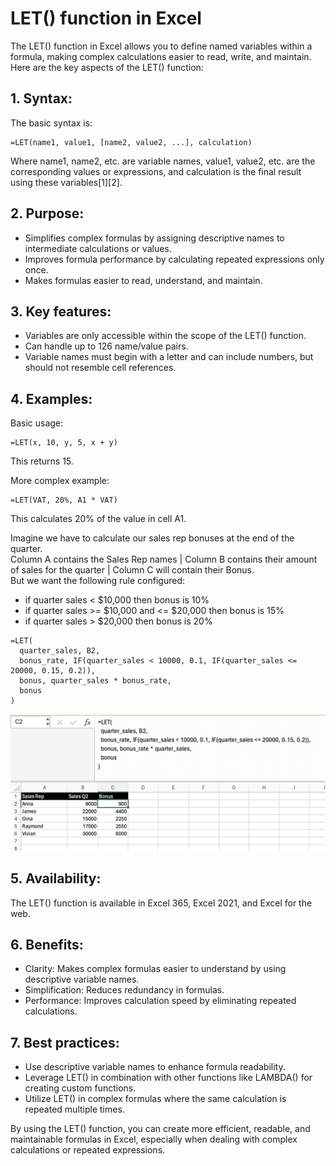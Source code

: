 # LET() function in Excel

The LET() function in Excel allows you to define named variables within a formula, making complex calculations easier to read, write, and maintain. Here are the key aspects of the LET() function:

## 1. Syntax:
The basic syntax is:
```
=LET(name1, value1, [name2, value2, ...], calculation)
```
Where name1, name2, etc. are variable names, value1, value2, etc. are the corresponding values or expressions, and calculation is the final result using these variables[1][2].

## 2. Purpose:
- Simplifies complex formulas by assigning descriptive names to intermediate calculations or values.
- Improves formula performance by calculating repeated expressions only once.
- Makes formulas easier to read, understand, and maintain.

## 3. Key features:
- Variables are only accessible within the scope of the LET() function.
- Can handle up to 126 name/value pairs.
- Variable names must begin with a letter and can include numbers, but should not resemble cell references.

## 4. Examples:
Basic usage:
```
=LET(x, 10, y, 5, x + y)
```
This returns 15.

More complex example:
```
=LET(VAT, 20%, A1 * VAT)
```
This calculates 20% of the value in cell A1.

Imagine we have to calculate our sales rep bonuses at the end of the quarter.  
Column A contains the Sales Rep names | Column B contains their amount of sales for the quarter | Column C will contain their Bonus.  
But we want the following rule configured:
- if quarter sales < $10,000 then bonus is 10%
- if quarter sales >= $10,000 and <= $20,000 then bonus is 15%
- if quarter sales > $20,000 then bonus is 20%

```
=LET(
  quarter_sales, B2,
  bonus_rate, IF(quarter_sales < 10000, 0.1, IF(quarter_sales <= 20000, 0.15, 0.2)),
  bonus, quarter_sales * bonus_rate,
  bonus
)
```
<img src="./Excel_LET.png" width="800px"></img>

## 5. Availability:
The LET() function is available in Excel 365, Excel 2021, and Excel for the web.

## 6. Benefits:
- Clarity: Makes complex formulas easier to understand by using descriptive variable names.
- Simplification: Reduces redundancy in formulas.
- Performance: Improves calculation speed by eliminating repeated calculations.

## 7. Best practices:
- Use descriptive variable names to enhance formula readability.
- Leverage LET() in combination with other functions like LAMBDA() for creating custom functions.
- Utilize LET() in complex formulas where the same calculation is repeated multiple times.

By using the LET() function, you can create more efficient, readable, and maintainable formulas in Excel, especially when dealing with complex calculations or repeated expressions.
